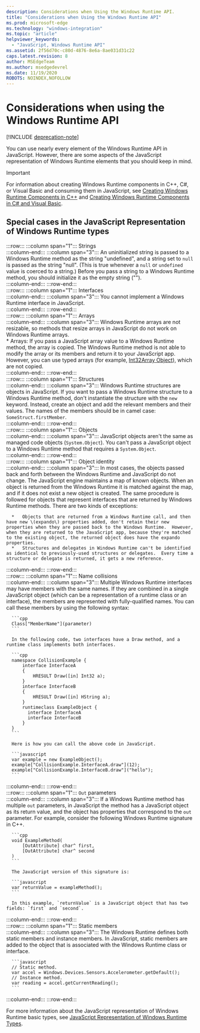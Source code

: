 ```yaml
---
description: Considerations when Using the Windows Runtime API.
title: "Considerations when Using the Windows Runtime API"
ms.prod: microsoft-edge
ms.technology: "windows-integration"
ms.topic: "article"
helpviewer_keywords: 
  - "JavaScript, Windows Runtime API"
ms.assetid: 2f56d70c-c80d-4876-8e6a-8ae031d31c22
caps.latest.revision: 8
author: MSEdgeTeam
ms.author: msedgedevrel
ms.date: 11/19/2020
ROBOTS: NOINDEX,NOFOLLOW
---
```

# Considerations when using the Windows Runtime API  

[!INCLUDE [deprecation-note](../includes/legacy-edge-note.md)]  

You can use nearly every element of the Windows Runtime API in JavaScript.  However, there are some aspects of the JavaScript representation of Windows Runtime elements that you should keep in mind.  

> [!IMPORTANT]
> For information about creating Windows Runtime components in C++, C#, or Visual Basic and consuming them in JavaScript, see [Creating Windows Runtime Components in C++][WindowsUwpComponentsCreatingCpp] and [Creating Windows Runtime Components in C# and Visual Basic][WindowsUwpComponentsCreatingCsharpVb].  

## Special cases in the JavaScript Representation of Windows Runtime types  

:::row:::
   :::column span="1":::
      Strings  
   :::column-end:::
   :::column span="3":::
      An uninitialized string is passed to a Windows Runtime method as the string "undefined", and a string set to `null` is passed as the string "null".  \(This is true whenever a `null` or `undefined` value is coerced to a string.\)  Before you pass a string to a Windows Runtime method, you should initialize it as the empty string \(""\).  
   :::column-end:::
:::row-end:::  
:::row:::
   :::column span="1":::
      Interfaces  
   :::column-end:::
   :::column span="3":::
      You cannot implement a Windows Runtime interface in JavaScript.  
   :::column-end:::
:::row-end:::  
:::row:::
   :::column span="1":::
      Arrays  
   :::column-end:::
   :::column span="3":::
      Windows Runtime arrays are not resizable, so methods that resize arrays in JavaScript do not work on Windows Runtime arrays.  
      *   Arrays: If you pass a JavaScript array value to a Windows Runtime method, the array is copied.  The Windows Runtime method is not able to modify the array or its members and return it to your JavaScript app.  However, you can use typed arrays \(for example, [Int32Array Object][MDNInt32array]\), which are not copied.  
   :::column-end:::
:::row-end:::  
:::row:::
   :::column span="1":::
      Structures  
   :::column-end:::
   :::column span="3":::
      Windows Runtime structures are objects in JavaScript.  If you want to pass a Windows Runtime structure to a Windows Runtime method, don't instantiate the structure with the `new` keyword.  Instead, create an object and add the relevant members and their values.  The names of the members should be in camel case: `SomeStruct.firstMember`.  
   :::column-end:::
:::row-end:::  
:::row:::
   :::column span="1":::
      Objects  
   :::column-end:::
   :::column span="3":::
      JavaScript objects aren't the same as managed code objects \(`System.Object`\).  You can't pass a JavaScript object to a Windows Runtime method that requires a `System.Object`.  
   :::column-end:::
:::row-end:::  
:::row:::
   :::column span="1":::
      Object identity  
   :::column-end:::
   :::column span="3":::
      In most cases, the objects passed back and forth between the Windows Runtime and JavaScript do not change.  The JavaScript engine maintains a map of known objects.  When an object is returned from the Windows Runtime it is matched against the map, and if it does not exist a new object is created.  The same procedure is followed for objects that represent interfaces that are returned by Windows Runtime methods.  There are two kinds of exceptions:  
      
      *   Objects that are returned from a Windows Runtime call, and then have new \(expando\) properties added, don't retain their new properties when they are passed back to the Windows Runtime.  However, when they are returned to the JavaScript app, because they're matched to the existing object, the returned object does have the expando properties.  
      *   Structures and delegates in Windows Runtime can't be identified as identical to previously-used structures or delegates.  Every time a structure or delegate is returned, it gets a new reference.  
   :::column-end:::
:::row-end:::  
:::row:::
   :::column span="1":::
      Name collisions  
   :::column-end:::
   :::column span="3":::
      Multiple Windows Runtime interfaces may have members with the same names.  If they are combined in a single JavaScript object (which can be a representation of a runtime class or an interface), the members are represented with fully-qualified names.  You can call these members by using the following syntax:  
      
      ```cpp
      Class["MemberName"](parameter)
      ```  
      
      In the following code, two interfaces have a Draw method, and a runtime class implements both interfaces.  
      
      ```cpp
      namespace CollisionExample {
          interface InterfaceA
          {
              HRESULT Draw([in] Int32 a);
          }
          interface InterfaceB
          {
              HRESULT Draw([in] HString a);
          }
          runtimeclass ExampleObject {
            interface InterfaceA
            interface InterfaceB
          }
      }
      ```  
      
      Here is how you can call the above code in JavaScript.  
      
      ```javascript
      var example = new ExampleObject();
      example["CollisionExample.InterfaceA.draw"](12);
      example["CollisionExample.InterfaceB.draw"]("hello");
      ```  
   :::column-end:::
:::row-end:::  
:::row:::
   :::column span="1":::
      `Out` parameters  
   :::column-end:::
   :::column span="3":::
      If a Windows Runtime method has multiple `out` parameters, in JavaScript the method has a JavaScript object as its return value, and the object has properties that correspond to the `out` parameter.  For example, consider the following Windows Runtime signature in C++.  
      
      ```cpp
      void ExampleMethod(
          [OutAttribute] char^ first,
          [OutAttribute] char^ second
      )
      ```  
      
      The JavaScript version of this signature is:  
      
      ```javascript
      var returnValue = exampleMethod();
      ```  
      
      In this example, `returnValue` is a JavaScript object that has two fields: `first` and `second`.  
   :::column-end:::
:::row-end:::  
:::row:::
   :::column span="1":::
      Static members  
   :::column-end:::
   :::column span="3":::
      The Windows Runtime defines both static members and instance members.  In JavaScript, static members are added to the object that is associated with the Windows Runtime class or interface.  
      
      ```javascript
      // Static method.
      var accel = Windows.Devices.Sensors.Accelerometer.getDefault();
      // Instance method.
      var reading = accel.getCurrentReading();
      ```  
   :::column-end:::
:::row-end:::  
    
For more information about the JavaScript representation of Windows Runtime basic types, see [JavaScript Representation of Windows Runtime Types][WindowsRuntimeJavascriptTypes].  

<!-- links -->  
 
[WindowsRuntimeJavascriptTypes]: ./javascript-representation-of-windows-runtime-types.md "JavaScript Representation of Windows Runtime Types | Microsoft Docs"

[WindowsUwpComponentsCreatingCpp]: /windows/uwp/winrt-components/creating-windows-runtime-components-in-cpp "Windows Runtime components with C++/CX | Microsoft Docs"  
[WindowsUwpComponentsCreatingCsharpVb]: /windows/uwp/winrt-components/creating-windows-runtime-components-in-csharp-and-visual-basic "Windows Runtime components with C# and Visual Basic | Microsoft Docs"  

[MDNInt32array]: https://developer.mozilla.org/docs/Web/JavaScript/Reference/Global_Objects/Int32Array "Int32Array | MDN"  
